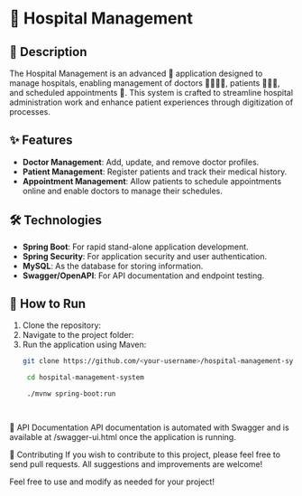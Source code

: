 # 🏥 Hospital Management

## 📜 Description

The Hospital Management is an advanced 🚀 application designed to manage hospitals, enabling management of doctors 👨‍⚕️👩‍⚕️, patients 🧑‍🤝‍🧑, and scheduled appointments 📅. 
This system is crafted to streamline hospital administration work and enhance patient experiences through digitization of processes.

## ✨ Features

- **Doctor Management**: Add, update, and remove doctor profiles.
- **Patient Management**: Register patients and track their medical history.
- **Appointment Management**: Allow patients to schedule appointments online and enable doctors to manage their schedules.

## 🛠️ Technologies

- **Spring Boot**: For rapid stand-alone application development.
- **Spring Security**: For application security and user authentication.
- **MySQL**: As the database for storing information.
- **Swagger/OpenAPI**: For API documentation and endpoint testing.

## 🚀 How to Run

1. Clone the repository:
2. Navigate to the project folder:
3. Run the application using Maven:
   ```sh
   git clone https://github.com/<your-username>/hospital-management-system.git

    cd hospital-management-system

    ./mvnw spring-boot:run

  
📄 API Documentation
API documentation is automated with Swagger and is available at /swagger-ui.html once the application is running.

👐 Contributing
If you wish to contribute to this project, please feel free to send pull requests. All suggestions and improvements are welcome!


Feel free to use and modify as needed for your project!
